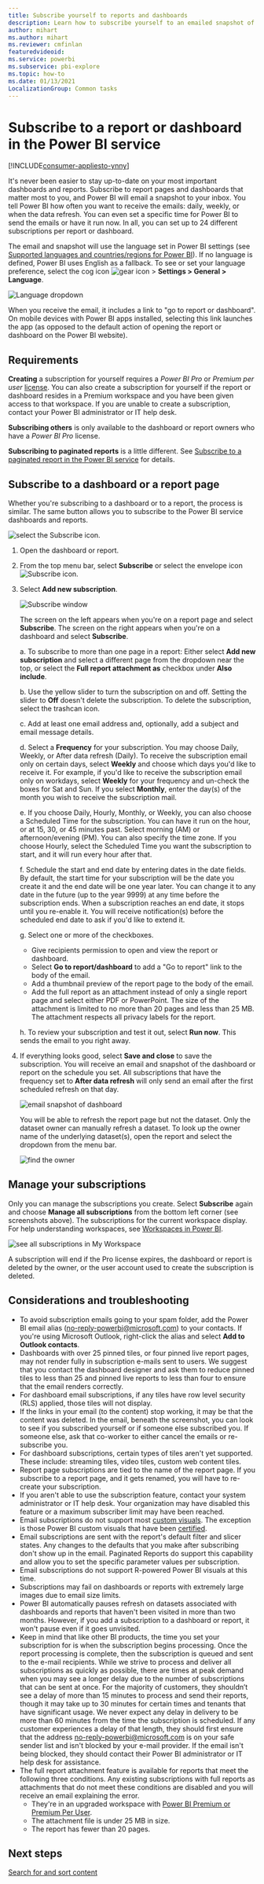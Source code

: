 ```yaml
---
title: Subscribe yourself to reports and dashboards
description: Learn how to subscribe yourself to an emailed snapshot of a Power BI report or dashboard.
author: mihart
ms.author: mihart
ms.reviewer: cmfinlan
featuredvideoid: 
ms.service: powerbi
ms.subservice: pbi-explore
ms.topic: how-to
ms.date: 01/13/2021
LocalizationGroup: Common tasks
---
```


# Subscribe to a report or dashboard in the Power BI service 

[!INCLUDE[consumer-appliesto-ynny](../includes/consumer-appliesto-ynny.md)]


It's never been easier to stay up-to-date on your most important dashboards and reports. Subscribe to report pages and dashboards that matter most to you, and Power BI will email a snapshot to your inbox. You tell Power BI how often you want to receive the emails: daily, weekly, or when the data refresh. You can even set a specific time for Power BI to send the emails or have it run now.  In all, you can set up to 24 different subscriptions per report or dashboard.



The email and snapshot will use the language set in Power BI settings (see [Supported languages and countries/regions for Power BI](../fundamentals/supported-languages-countries-regions.md)). If no language is defined, Power BI uses English as a fallback. To see or set your language preference, select the cog icon ![gear icon](./media/end-user-subscribe/power-bi-settings-icon.png) > **Settings > General > Language**. 

![Language dropdown](./media/end-user-subscribe/power-bi-languages.png)

When you receive the email, it includes a link to "go to report or dashboard". On mobile devices with Power BI apps installed, selecting this link launches the app (as opposed to the default action of opening the report or dashboard on the Power BI website).


## Requirements
**Creating** a subscription for yourself requires a *Power BI Pro* or *Premium per user* [license](end-user-license.md). You can also create a subscription for yourself if the report or dashboard resides in a Premium workspace and you have been given access to that workspace. If you are unable to create a subscription, contact your Power BI administrator or IT help desk. 

**Subscribing others** is only available to the dashboard or report owners who have a *Power BI Pro* license.

**Subscribing to paginated reports** is a little different. See [Subscribe to a paginated report in the Power BI service](paginated-reports-subscriptions.md) for details. 

## Subscribe to a dashboard or a report page
Whether you're subscribing to a dashboard or to a report, the process is similar. The same button allows you to subscribe to the Power BI service dashboards and reports.
 
![select the Subscribe icon](./media/end-user-subscribe/power-bi-subscribes.png).

1. Open the dashboard or report.
2. From the top menu bar, select **Subscribe** or select the envelope icon ![Subscribe icon](./media/end-user-subscribe/power-bi-icon-envelope.png).    
1. Select **Add new subscription**.
   


   ![Subscribe window](./media/end-user-subscribe/power-bi-email-numbered.png)
    
    The screen on the left appears when you're on a report page and select **Subscribe**. The screen on the right appears when you're on a dashboard and select **Subscribe**. 
    
    a. To subscribe to more than one page in a report: Either select **Add new subscription** and select a different page from the dropdown near the top, or select the **Full report attachment as** checkbox under **Also include**. 

    b. Use the yellow slider to turn the subscription on and off.  Setting the slider to **Off** doesn't delete the subscription. To delete the subscription, select the trashcan icon.

    c. Add at least one email address and, optionally, add a subject and email message details. 

    d. Select a **Frequency** for your subscription.  You may choose Daily, Weekly, or After data refresh (Daily).  To receive the subscription email only on certain days, select **Weekly** and choose which days you'd like to receive it.  For example, if you'd like to receive the subscription email only on workdays, select **Weekly** for your frequency and un-check the boxes for Sat and Sun. If you select 
    **Monthly**, enter the day(s) of the month you wish to receive the subscription mail.   

    e. If you choose Daily, Hourly, Monthly, or Weekly, you can also choose a Scheduled Time for the subscription. You can have it run on the hour, or at 15, 30, or 45 minutes past. Select morning (AM) or afternoon/evening (PM). You can also specify the time zone. If you choose Hourly, select the Scheduled Time you want the subscription to start, and it will run every hour after that.  

    f. Schedule the start and end date by entering dates in the date fields. By default, the start time for your subscription will be the date you create it and the end date will be one year later. You can change it to any date in the future (up to the year 9999) at any time before the subscription ends. When a subscription reaches an end date, it stops until you re-enable it.  You will receive notification(s) before the scheduled end date to ask if you'd like to extend it.     

    g. Select one or more of the checkboxes.
    - Give recipients permission to open and view the report or dashboard.
    - Select **Go to report/dashboard** to add a "Go to report" link to the body of the email.
    - Add a thumbnail preview of the report page to the body of the email.
    - Add the full report as an attachment instead of only a single report page and select either PDF or PowerPoint. The size of the attachment is limited to no more than 20 pages and less than 25 MB. The attachment respects all privacy labels for the report. 
    
    h. To review your subscription and test it out, select **Run now**.  This sends the email to you right away. 

3. If everything looks good, select **Save and close** to save the subscription. You will receive an email and snapshot of the dashboard or report on the schedule you set. All subscriptions that have the frequency set to **After data refresh** will only send an email after the first scheduled refresh on that day.
   
   ![email snapshot of dashboard](media/end-user-subscribe/power-bi-subscriptions-email.png)
   
    You will be able to refresh the report page but not the dataset. Only the dataset owner can manually refresh a dataset. To look up the owner name of the underlying dataset(s), open the report and select the dropdown from the menu bar.
   
    ![find the owner](./media/end-user-subscribe/power-bi-owner.png)


## Manage your subscriptions
Only you can manage the subscriptions you create. Select **Subscribe** again and choose **Manage all subscriptions** from the bottom left corner (see screenshots  above). The subscriptions for the current workspace display. For help understanding workspaces, see [Workspaces in Power BI](end-user-workspaces.md). 

![see all subscriptions in My Workspace](./media/end-user-subscribe/power-bi-manage-subscription.png)

A subscription will end if the Pro license expires, the dashboard or report is deleted by the owner, or the user account used to create the subscription is deleted.

## Considerations and troubleshooting
* To avoid subscription emails going to your spam folder, add the Power BI email alias (no-reply-powerbi@microsoft.com) to your contacts. If you're using Microsoft Outlook, right-click the alias and select **Add to Outlook contacts**. 
* Dashboards with over 25 pinned tiles, or four pinned live report pages, may not render fully in subscription e-mails sent to users. We suggest that you contact the dashboard designer and ask them to reduce pinned tiles to less than 25 and pinned live reports to less than four to ensure that the email renders correctly.  
* For dashboard email subscriptions, if any tiles have row level security (RLS) applied, those tiles will not display.  
* If the links in your email (to the content) stop working, it may be that the content was deleted. In the email, beneath the screenshot, you can look to see if you subscribed yourself or if someone else subscribed you. If someone else, ask that co-worker to either cancel the emails or re-subscribe you.
* For dashboard subscriptions, certain types of tiles aren't yet supported. These include: streaming tiles, video tiles, custom web content tiles. 
* Report page subscriptions are tied to the name of the report page. If you subscribe to a report page, and it gets renamed, you will have to re-create your subscription.
* If you aren't able to use the subscription feature, contact your system administrator or IT help desk. Your organization may have disabled this feature or a maximum subscriber limit may have been reached.  
* Email subscriptions do not support most [custom visuals](../developer/visuals/power-bi-custom-visuals.md).  The exception is those Power BI custom visuals that have been [certified](../developer/visuals/power-bi-custom-visuals-certified.md).    
* Email subscriptions are sent with the report's default filter and slicer states. Any changes to the defaults that you make after subscribing don't show up in the email. Paginated Reports do support this capability and allow you to set the specific parameter values per subscription.  
* Email subscriptions do not support R-powered Power BI visuals at this time.  
* Subscriptions may fail on dashboards or reports with extremely large images due to email size limits.    
* Power BI automatically pauses refresh on datasets associated with dashboards and reports that haven't been visited in more than two months.  However, if you add a subscription to a dashboard or report, it won't pause even if it goes unvisited.
* Keep in mind that like other BI products, the time you set your subscription for is when the subscription begins processing.  Once the report processing is complete, then the subscription is queued and sent to the e-mail recipients.  While we strive to process and deliver all subscriptions as quickly as possible, there are times at peak demand when you may see a longer delay due to the number of subscriptions that can be sent at once.  For the majority of customers, they shouldn’t see a delay of more than 15 minutes to process and send their reports, though it may take up to 30 minutes for certain times and tenants that have significant usage.  We never expect any delay in delivery to be more than 60 minutes from the time the subscription is scheduled.  If any customer experiences a delay of that length, they should first ensure that the address no-reply-powerbi@microsoft.com is on your safe sender list and isn't blocked by your e-mail provider.  If the email isn't being blocked, they should contact their Power BI administrator or IT help desk for assistance.
* The full report attachment feature is available for reports that meet the following three conditions. Any existing subscriptions with full reports as attachments that do not meet these conditions are disabled and you will receive an email explaining the error.
    - They're in an upgraded workspace with [Power BI Premium or Premium Per User](../admin/service-premium-what-is.md). 
    - The attachment file is under 25 MB in size.
    - The report has fewer than 20 pages.

## Next steps

[Search for and sort content](end-user-search-sort.md)
